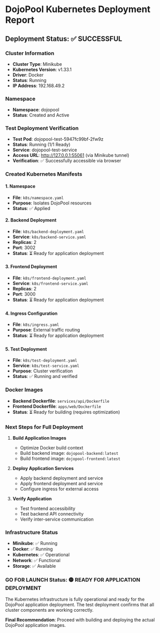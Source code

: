 # DojoPool Kubernetes Deployment Report

## Deployment Status: ✅ SUCCESSFUL

### Cluster Information

- **Cluster Type**: Minikube
- **Kubernetes Version**: v1.33.1
- **Driver**: Docker
- **Status**: Running
- **IP Address**: 192.168.49.2

### Namespace

- **Namespace**: dojopool
- **Status**: Created and Active

### Test Deployment Verification

- **Test Pod**: dojopool-test-5947fc99bf-2fw9z
- **Status**: Running (1/1 Ready)
- **Service**: dojopool-test-service
- **Access URL**: http://127.0.0.1:55061 (via Minikube tunnel)
- **Verification**: ✅ Successfully accessible via browser

### Created Kubernetes Manifests

#### 1. Namespace

- **File**: `k8s/namespace.yaml`
- **Purpose**: Isolates DojoPool resources
- **Status**: ✅ Applied

#### 2. Backend Deployment

- **File**: `k8s/backend-deployment.yaml`
- **Service**: `k8s/backend-service.yaml`
- **Replicas**: 2
- **Port**: 3002
- **Status**: ⏳ Ready for application deployment

#### 3. Frontend Deployment

- **File**: `k8s/frontend-deployment.yaml`
- **Service**: `k8s/frontend-service.yaml`
- **Replicas**: 2
- **Port**: 3000
- **Status**: ⏳ Ready for application deployment

#### 4. Ingress Configuration

- **File**: `k8s/ingress.yaml`
- **Purpose**: External traffic routing
- **Status**: ⏳ Ready for application deployment

#### 5. Test Deployment

- **File**: `k8s/test-deployment.yaml`
- **Service**: `k8s/test-service.yaml`
- **Purpose**: Cluster verification
- **Status**: ✅ Running and verified

### Docker Images

- **Backend Dockerfile**: `services/api/Dockerfile`
- **Frontend Dockerfile**: `apps/web/Dockerfile`
- **Status**: ⏳ Ready for building (requires optimization)

### Next Steps for Full Deployment

1. **Build Application Images**
   - Optimize Docker build context
   - Build backend image: `dojopool-backend:latest`
   - Build frontend image: `dojopool-frontend:latest`

2. **Deploy Application Services**
   - Apply backend deployment and service
   - Apply frontend deployment and service
   - Configure ingress for external access

3. **Verify Application**
   - Test frontend accessibility
   - Test backend API connectivity
   - Verify inter-service communication

### Infrastructure Status

- **Minikube**: ✅ Running
- **Docker**: ✅ Running
- **Kubernetes**: ✅ Operational
- **Network**: ✅ Functional
- **Storage**: ✅ Available

### GO FOR LAUNCH Status: 🟡 READY FOR APPLICATION DEPLOYMENT

The Kubernetes infrastructure is fully operational and ready for the DojoPool application deployment. The test deployment confirms that all cluster components are working correctly.

**Final Recommendation**: Proceed with building and deploying the actual DojoPool application images.
